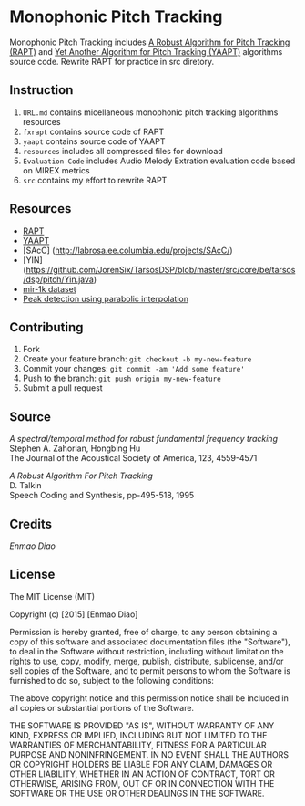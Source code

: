 # Monophonic Pitch Tracking

Monophonic Pitch Tracking includes [A Robust Algorithm for Pitch Tracking (RAPT)](https://github.com/dem123456789/Monophonic-Pitch-Tracking/blob/master/fxrapt/A%20Robust%20Algorithm%20for%20Pitch%20Tracking%20(RAPT).pdf) and [Yet Another Algorithm for Pitch Tracking (YAAPT)](https://github.com/dem123456789/Monophonic-Pitch-Tracking/blob/master/yaapt/Zahorian2008spectral.pdf) algorithms source code.   Rewrite RAPT for practice in src diretory.


 
## Instruction

1. `URL.md` contains micellaneous monophonic pitch tracking algorithms resources
2. `fxrapt` contains source code of RAPT
3. `yaapt` contains source code of YAAPT
4. `resources` includes all compressed files for download
5. `Evaluation Code` includes Audio Melody Extration evaluation code based on MIREX metrics
6. `src` contains my effort to rewrite RAPT

## Resources

* [RAPT](http://www.ee.ic.ac.uk/hp/staff/dmb/voicebox/doc/voicebox/fxrapt.html)
* [YAAPT](http://ws2.binghamton.edu/zahorian/yaapt.htm)
* [SAcC] (http://labrosa.ee.columbia.edu/projects/SAcC/)
* [YIN] (https://github.com/JorenSix/TarsosDSP/blob/master/src/core/be/tarsos/dsp/pitch/Yin.java)
* [mir-1k dataset](https://sites.google.com/site/unvoicedsoundseparation/mir-1k)
* [Peak detection using parabolic interpolation](https://ccrma.stanford.edu/~jos/parshl/Peak_Detection_Steps_3.html)

## Contributing

1. Fork
2. Create your feature branch: `git checkout -b my-new-feature`
3. Commit your changes: `git commit -am 'Add some feature'`
4. Push to the branch: `git push origin my-new-feature`
5. Submit a pull request

## Source

*A spectral/temporal method for robust fundamental frequency tracking*  
Stephen A. Zahorian, Hongbing Hu  
The Journal of the Acoustical Society of America, 123, 4559-4571

*A Robust Algorithm For Pitch Tracking*  
D. Talkin  
Speech Coding and Synthesis, pp-495-518, 1995

## Credits

*Enmao Diao*

## License

The MIT License (MIT)

Copyright (c) [2015] [Enmao Diao]

Permission is hereby granted, free of charge, to any person obtaining a copy
of this software and associated documentation files (the "Software"), to deal
in the Software without restriction, including without limitation the rights
to use, copy, modify, merge, publish, distribute, sublicense, and/or sell
copies of the Software, and to permit persons to whom the Software is
furnished to do so, subject to the following conditions:

The above copyright notice and this permission notice shall be included in
all copies or substantial portions of the Software.

THE SOFTWARE IS PROVIDED "AS IS", WITHOUT WARRANTY OF ANY KIND, EXPRESS OR
IMPLIED, INCLUDING BUT NOT LIMITED TO THE WARRANTIES OF MERCHANTABILITY,
FITNESS FOR A PARTICULAR PURPOSE AND NONINFRINGEMENT. IN NO EVENT SHALL THE
AUTHORS OR COPYRIGHT HOLDERS BE LIABLE FOR ANY CLAIM, DAMAGES OR OTHER
LIABILITY, WHETHER IN AN ACTION OF CONTRACT, TORT OR OTHERWISE, ARISING FROM,
OUT OF OR IN CONNECTION WITH THE SOFTWARE OR THE USE OR OTHER DEALINGS IN
THE SOFTWARE.
